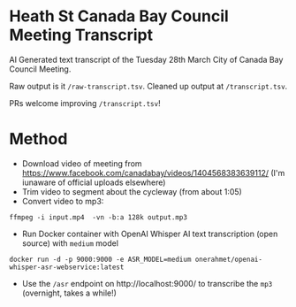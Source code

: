 Heath St Canada Bay Council Meeting Transcript
==============================================

AI Generated text transcript of the Tuesday 28th March City of Canada Bay Council Meeting.

Raw output is it `/raw-transcript.tsv`. Cleaned up output at `/transcript.tsv`.

PRs welcome improving `/transcript.tsv`!

# Method

- Download video of meeting from https://www.facebook.com/canadabay/videos/1404568383639112/ (I'm iunaware of official uploads elsewhere)
- Trim video to segment about the cycleway (from about 1:05)
- Convert video to mp3:

```
ffmpeg -i input.mp4  -vn -b:a 128k output.mp3
```
- Run Docker container with OpenAI Whisper AI text transcription (open source) with `medium` model

```
docker run -d -p 9000:9000 -e ASR_MODEL=medium onerahmet/openai-whisper-asr-webservice:latest
```

- Use the `/asr` endpoint on http://localhost:9000/ to transcribe the `mp3` (overnight, takes a while!)


